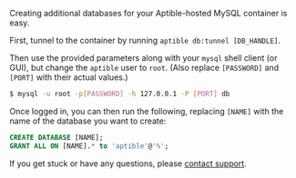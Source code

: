 Creating additional databases for your Aptible-hosted MySQL container is easy.

First, tunnel to the container by running `aptible db:tunnel [DB_HANDLE]`.

Then use the provided parameters along with your `mysql` shell client (or GUI), but change the `aptible` user to `root`. (Also replace `[PASSWORD]` and `[PORT]` with their actual values.)

```sh
$ mysql -u root -p[PASSWORD] -h 127.0.0.1 -P [PORT] db
```

Once logged in, you can then run the following, replacing `[NAME]` with the name of the database you want to create:

```sql
CREATE DATABASE [NAME];
GRANT ALL ON [NAME].* to 'aptible'@'%';
```

If you get stuck or have any questions, please [contact support](http://contact.aptible.com).
